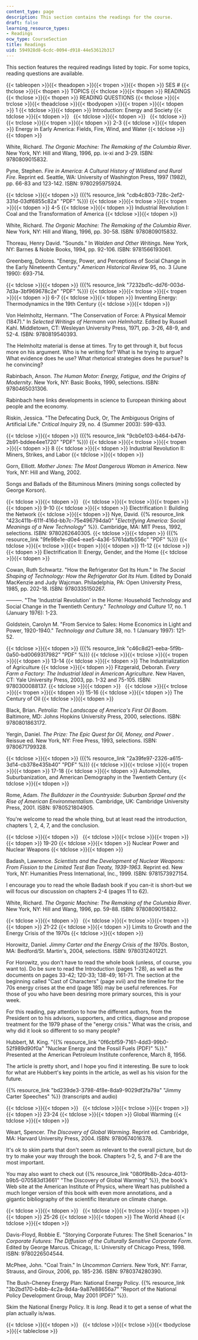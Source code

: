 ```yaml
---
content_type: page
description: This section contains the readings for the course.
draft: false
learning_resource_types:
- Readings
ocw_type: CourseSection
title: Readings
uid: 594928d8-6cdc-0094-d918-44e53612b317
---
```

This section features the required readings listed by topic. For some topics, reading questions are available.

{{< tableopen >}}{{< theadopen >}}{{< tropen >}}{{< thopen >}}
SES #
{{< thclose >}}{{< thopen >}}
TOPICS
{{< thclose >}}{{< thopen >}}
READINGS
{{< thclose >}}{{< thopen >}}
READING QUESTIONS
{{< thclose >}}{{< trclose >}}{{< theadclose >}}{{< tbodyopen >}}{{< tropen >}}{{< tdopen >}}
1
{{< tdclose >}}{{< tdopen >}}
Introduction: Energy and Society
{{< tdclose >}}{{< tdopen >}}
 
{{< tdclose >}}{{< tdopen >}}
 
{{< tdclose >}}{{< trclose >}}{{< tropen >}}{{< tdopen >}}
2-3
{{< tdclose >}}{{< tdopen >}}
Energy in Early America: Fields, Fire, Wind, and Water
{{< tdclose >}}{{< tdopen >}}

White, Richard. *The Organic Machine: The Remaking of the Columbia River*. New York, NY: Hill and Wang, 1996, pp. ix-xi and 3-29. ISBN: 9780809015832.

Pyne, Stephen. *Fire in America: A Cultural History of Wildland and Rural Fire*. Reprint ed. Seattle, WA: University of Washington Press, 1997 (1982), pp. 66-83 and 123-142. ISBN: 9780295975924.

{{< tdclose >}}{{< tdopen >}}
({{% resource_link "cdb4c803-728c-2ef2-331d-03df6855c82a" "PDF" %}})
{{< tdclose >}}{{< trclose >}}{{< tropen >}}{{< tdopen >}}
4-5
{{< tdclose >}}{{< tdopen >}}
Industrial Revolution I: Coal and the Transformation of America
{{< tdclose >}}{{< tdopen >}}

White, Richard. *The Organic Machine: The Remaking of the Columbia River*. New York, NY: Hill and Wang, 1996, pp. 30-58. ISBN: 9780809015832.

Thoreau, Henry David. "Sounds." In *Walden and Other Writings*. New York, NY: Barnes & Noble Books, 1994, pp. 92-106. ISBN: 9781566193061.

Greenberg, Dolores. "Energy, Power, and Perceptions of Social Change in the Early Nineteenth Century." *American Historical Review* 95, no. 3 (June 1990): 693-714.

{{< tdclose >}}{{< tdopen >}}
({{% resource_link "7232bd1c-dd76-003d-7d3a-3bf969678c2e" "PDF" %}})
{{< tdclose >}}{{< trclose >}}{{< tropen >}}{{< tdopen >}}
6-7
{{< tdclose >}}{{< tdopen >}}
Inventing Energy: Thermodynamics in the 19th Century
{{< tdclose >}}{{< tdopen >}}

Von Helmholtz, Hermann. "The Conservation of Force: A Physical Memoir (1847)." In *Selected Writings of Hermann von Helmholtz*. Edited by Russell Kahl. Middletown, CT: Wesleyan University Press, 1971, pp. 3-26, 48-9, and 52-4. ISBN: 9780819540393.

The Helmholtz material is dense at times. Try to get through it, but focus more on his argument. Who is he writing for? What is he trying to argue? What evidence does he use? What rhetorical strategies does he pursue? Is he convincing?

Rabinbach, Anson. *The Human Motor: Energy, Fatigue, and the Origins of Modernity*. New York, NY: Basic Books, 1990, selections. ISBN: 9780465031306.

Rabinbach here links developments in science to European thinking about people and the economy.

Riskin, Jessica. "The Defecating Duck, Or, The Ambiguous Origins of Artificial Life." *Critical Inquiry* 29, no. 4 (Summer 2003): 599-633.

{{< tdclose >}}{{< tdopen >}}
({{% resource_link "9cb0e103-b464-b47d-2b91-bddee4ee1720" "PDF" %}})
{{< tdclose >}}{{< trclose >}}{{< tropen >}}{{< tdopen >}}
8
{{< tdclose >}}{{< tdopen >}}
Industrial Revolution II: Miners, Strikes, and Labor
{{< tdclose >}}{{< tdopen >}}

Gorn, Elliott. *Mother Jones: The Most Dangerous Woman in America*. New York, NY: Hill and Wang, 2002.

Songs and Ballads of the Bituminous Miners (mining songs collected by George Korson).

{{< tdclose >}}{{< tdopen >}}
 
{{< tdclose >}}{{< trclose >}}{{< tropen >}}{{< tdopen >}}
9-10
{{< tdclose >}}{{< tdopen >}}
Electrification I: Building the Network
{{< tdclose >}}{{< tdopen >}}
Nye, David. {{% resource_link "423c411b-611f-416d-bb7c-75e496794da0" "*Electrifying America: Social Meanings of a New Technology*" %}}. Cambridge, MA: MIT Press, 1992, selections. ISBN: 9780262640305.
{{< tdclose >}}{{< tdopen >}}
({{% resource_link "9fe98e1e-d0e4-eae5-4a36-5761dafb556c" "PDF" %}})
{{< tdclose >}}{{< trclose >}}{{< tropen >}}{{< tdopen >}}
11-12
{{< tdclose >}}{{< tdopen >}}
Electrification II: Energy, Gender, and the Home
{{< tdclose >}}{{< tdopen >}}

Cowan, Ruth Schwartz. "How the Refrigerator Got Its Hum." In *The Social Shaping of Technology: How the Refrigerator Got Its Hum*. Edited by Donald MacKenzie and Judy Wajcman. Philadelphia, PA: Open University Press, 1985, pp. 202-18. ISBN: 9780335150267.

———. "The 'Industrial Revolution' in the Home: Household Technology and Social Change in the Twentieth Century." *Technology and Culture* 17, no. 1 (January 1976): 1-23.

Goldstein, Carolyn M. "From Service to Sales: Home Economics in Light and Power, 1920-1940." *Technology and Culture* 38, no. 1 (January 1997): 121-52.

{{< tdclose >}}{{< tdopen >}}
({{% resource_link "c46c8d21-eeba-5f9b-0a50-bd0069317982" "PDF" %}})
{{< tdclose >}}{{< trclose >}}{{< tropen >}}{{< tdopen >}}
13-14
{{< tdclose >}}{{< tdopen >}}
The Industrialization of Agriculture
{{< tdclose >}}{{< tdopen >}}
Fitzgerald, Deborah. *Every Farm a Factory: The Industrial Ideal in American Agriculture*. New Haven, CT: Yale University Press, 2003, pp. 1-32 and 75-105. ISBN: 9780300088137.
{{< tdclose >}}{{< tdopen >}}
 
{{< tdclose >}}{{< trclose >}}{{< tropen >}}{{< tdopen >}}
15-16
{{< tdclose >}}{{< tdopen >}}
The Century of Oil
{{< tdclose >}}{{< tdopen >}}

Black, Brian. *Petrolia: The Landscape of America's First Oil Boom*. Baltimore, MD: Johns Hopkins University Press, 2000, selections. ISBN: 9780801863172.

Yergin, Daniel. *The Prize: The Epic Quest for Oil, Money, and Power* . Reissue ed. New York, NY: Free Press, 1993, selections. ISBN: 9780671799328.

{{< tdclose >}}{{< tdopen >}}
({{% resource_link "2a39fe97-2326-a615-3d14-cb378e435b40" "PDF" %}})
{{< tdclose >}}{{< trclose >}}{{< tropen >}}{{< tdopen >}}
17-18
{{< tdclose >}}{{< tdopen >}}
Automobiles, Suburbanization, and American Demography in the Twentieth Century
{{< tdclose >}}{{< tdopen >}}

Rome, Adam. *The Bulldozer in the Countryside: Suburban Sprawl and the Rise of American Environmentalism*. Cambridge, UK: Cambridge University Press, 2001. ISBN: 9780521804905.

You're welcome to read the whole thing, but at least read the introduction, chapters 1, 2, 4, 7, and the conclusion.

{{< tdclose >}}{{< tdopen >}}
 
{{< tdclose >}}{{< trclose >}}{{< tropen >}}{{< tdopen >}}
19-20
{{< tdclose >}}{{< tdopen >}}
Nuclear Power and Nuclear Weapons
{{< tdclose >}}{{< tdopen >}}

Badash, Lawrence. *Scientists and the Development of Nuclear Weapons: From Fission to the Limited Test Ban Treaty, 1939-1963*. Reprint ed. New York, NY: Humanities Press International, Inc., 1999. ISBN: 9781573927154.

I encourage you to read the whole Badash book if you can-it is short-but we will focus our discussion on chapters 2-4 (pages 11 to 62).

White, Richard. *The Organic Machine: The Remaking of the Columbia River*. New York, NY: Hill and Wang, 1996, pp. 59-88. ISBN: 9780809015832.

{{< tdclose >}}{{< tdopen >}}
 
{{< tdclose >}}{{< trclose >}}{{< tropen >}}{{< tdopen >}}
21-22
{{< tdclose >}}{{< tdopen >}}
Limits to Growth and the Energy Crisis of the 1970s
{{< tdclose >}}{{< tdopen >}}

Horowitz, Daniel. *Jimmy Carter and the Energy Crisis of the 1970s*. Boston, MA: Bedford/St. Martin's, 2004, selections. ISBN: 9780312401221.

For Horowitz, you don't have to read the whole book (unless, of course, you want to). Do be sure to read the Introduction (pages 1-28), as well as the documents on pages 33-42; 120-33; 138-49; 161-71. The section at the beginning called "Cast of Characters" (page xvii) and the timeline for the 70s energy crises at the end (page 185) may be useful references. For those of you who have been desiring more primary sources, this is your week.

For this reading, pay attention to how the different authors, from the President on to his advisors, supporters, and critics, diagnose and propose treatment for the 1979 phase of the "energy crisis." What was the crisis, and why did it look so different to so many people?

Hubbert, M. King. "{{% resource_link "0f6cbf59-7161-4dd3-99b0-52f989d90f0a" "Nuclear Energy and the Fossil Fuels (PDF)" %}}." Presented at the American Petroleum Institute conference, March 8, 1956.

The article is pretty short, and I hope you find it interesting. Be sure to look for what are Hubbert's key points in the article, as well as his vision for the future.

{{% resource_link "bd239de3-3798-4f8e-8da9-9029df2fa79a" "Jimmy Carter Speeches" %}} (transcripts and audio)

{{< tdclose >}}{{< tdopen >}}
 
{{< tdclose >}}{{< trclose >}}{{< tropen >}}{{< tdopen >}}
23-24
{{< tdclose >}}{{< tdopen >}}
Global Warming
{{< tdclose >}}{{< tdopen >}}

Weart, Spencer. *The Discovery of Global Warming*. Reprint ed. Cambridge, MA: Harvard University Press, 2004. ISBN: 9780674016378.

It's ok to skim parts that don't seem as relevant to the overall picture, but do try to make your way through the book. Chapters 1-2, 5, and 7-8 are the most important.

You may also want to check out {{% resource_link "080f9b8b-2dca-4013-b9b5-070583d13661" "The Discovery of Global Warming" %}}, the book's Web site at the American Institute of Physics, where Weart has published a much longer version of this book with even more annotations, and a gigantic bibliography of the scientific literature on climate change.

{{< tdclose >}}{{< tdopen >}}
 
{{< tdclose >}}{{< trclose >}}{{< tropen >}}{{< tdopen >}}
25-26
{{< tdclose >}}{{< tdopen >}}
The World Ahead
{{< tdclose >}}{{< tdopen >}}

Davis-Floyd, Robbie E. "Storying Corporate Futures: The Shell Scenarios." In *Corporate Futures: The Diffusion of the Culturally Sensitive Corporate Form*. Edited by George Marcus. Chicago, IL: University of Chicago Press, 1998. ISBN: 9780226504544.

McPhee, John. "Coal Train." In *Uncommon Carriers*. New York, NY: Farrar, Strauss, and Giroux, 2006, pp. 185-236. ISBN: 9780374280390.

The Bush-Cheney Energy Plan: National Energy Policy. {{% resource_link "3b2bd170-b4bb-4c2a-8d4a-9a87e88656a7" "Report of the National Policy Development Group, May 2001 (PDF)" %}}. 

Skim the National Energy Policy. It is *long*. Read it to get a sense of what the plan actually is/was.

{{< tdclose >}}{{< tdopen >}}
 
{{< tdclose >}}{{< trclose >}}{{< tbodyclose >}}{{< tableclose >}}